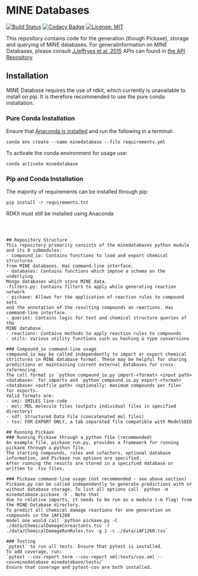 # MINE Databases
[![Build Status](https://travis-ci.org/JamesJeffryes/MINE-Database.svg?branch=master)](https://travis-ci.org/JamesJeffryes/MINE-Database)
[![Codacy Badge](https://api.codacy.com/project/badge/Grade/a8d348757fd9495686cd54b08456f6a2)](https://www.codacy.com/app/JamesJeffryes/MINE-Database?utm_source=github.com&amp;utm_medium=referral&amp;utm_content=JamesJeffryes/MINE-Database&amp;utm_campaign=Badge_Grade)
[![License: MIT](https://img.shields.io/badge/License-MIT-yellow.svg)](https://opensource.org/licenses/MIT)

This repository contains code for the generation (though Pickaxe), 
storage and querying of MINE databases. For generalinformation on MINE 
Databases, please consult [JJeffryes et al. 2015](http://jcheminf.springeropen.com/articles/10.1186/s13321-015-0087-1)
APIs can found in [the API Repository](https://github.com/tyo-nu/MINE-API)

## Installation
MINE Database requires the use of rdkit, which currently is unavailable to install on pip. It is therefore recommended to use the pure conda installation.

### Pure Conda Installation
Ensure that [Anaconda is installed](https://www.anaconda.com/products/individual) and run the following in a terminal:
```
conda env create --name minedatabase --file requirements.yml
```
To activate the conda environment for usage use:
```
conda activate minedatabase
```

### Pip and Conda Installation
The majority of requirements can be installed through pip:
```
pip install -r requirements.txt
```
RDKit must still be installed using Anaconda
```



## Repository Structure
This repository primarily consists of the minedatabases python module 
and its 8 submodules:
- compound_io: Contains functions to load and export chemical structures 
from MINE databases. Has command-line interface.
- databases: Contains functions which impose a schema on the underlying 
Mongo databases which store MINE data.
-filters.py: Contains filters to apply while generating reaction network
- pickaxe: Allows for the application of reaction rules to compound sets 
and the annotation of the resulting compounds an reactions. Has command-line interface.
- queries: Contains logic for text and chemical structure queries of the 
MINE database.
- reactions: Contains methods to apply reaction rules to compounds
- utils: Various utility functions such as hashing & type conversions

### Compound_io command-line usage
compound_io may be called independently to import or export chemical 
strictures in MINE database format. These may be helpful for sharing 
predictions or maintaining current external databases for cross-referencing.
The call format is `python compound_io.py import-<format> <input path> 
<database>` for imports and `python compound_io.py export-<format> 
<database> <outfile path> <optionally: maximum compounds per file>` for exports.
Valid formats are:
- smi: SMILES line-code
- mol: MDL molecule files (outputs individual files in specified directory)
- sdf: Structured Data File (concatenated mol files)
- tsv: FOR EXPORT ONLY, a tab separated file compatible with ModelSEED

## Running Pickaxe
### Running Pickaxe through a python file (recommended)
An example file, pickaxe_run.py, provides a framework for running pickaxe through a python file.
The starting compounds, rules and cofactors, optional database information, and Pickaxe run options are specified.
After running the results are stored in a specified database or written to .tsv files.

### Pickaxe command-line usage (not recommended - see above section)
Pickaxe.py can be called independently to generate predictions with or 
without database storage. To list all options call `python -m minedatabase.pickaxe -h`. Note that
due to relative imports, it needs to be run as a module (-m flag) from the MINE-Database directory.
To predict all chemical damage reactions for one generation on compounds in the iAF1260 
model one would call `python pickaxe.py -C ./data/ChemicalDamageCoreactants.tsv -r 
./data/ChemicalDamageRxnRules.tsv -g 1 -c ./data/iAF1260.tsv`

### Testing
`pytest` to run all tests. Ensure that pytest is installed.
To add coverage, run:
`pytest --cov-report term --cov-report xml:tests/cov.xml --cov=minedatabase minedatabase/tests/`
Ensure that coverage and pytest-cov are both installed.